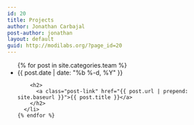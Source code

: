 ```yaml
---
id: 20
title: Projects
author: Jonathan Carbajal
post-author: jonathan
layout: default
guid: http://modilabs.org/?page_id=20
---
```


<ul class="post-list">
    {% for post in site.categories.team %}
      <li>
        <span class="post-meta">{{ post.date | date: "%b %-d, %Y" }}</span>

        <h2>
          <a class="post-link" href="{{ post.url | prepend: site.baseurl }}">{{ post.title }}</a>
        </h2>
      </li>
    {% endfor %}
</ul>
